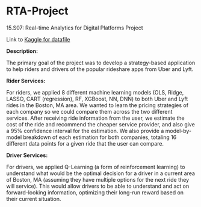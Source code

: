 # RTA-Project
15.S07: Real-time Analytics for Digital Platforms Project

Link to [Kaggle for datafile](https://www.kaggle.com/datasets/brllrb/uber-and-lyft-dataset-boston-ma)

**Description:**

The primary goal of the project was to develop a strategy-based application to help riders and drivers of the popular rideshare apps from Uber and Lyft. 

**Rider Services:**

For riders, we applied 8 different machine learning models (OLS, Ridge, LASSO, CART (regression), RF, XGBoost, NN, DNN) to both Uber and Lyft rides in the Boston, MA area. We wanted to learn the pricing strategies of each company so we could compare them across the two different services. After receiving ride information from the user, we estimate the cost of the ride and recommend the cheaper service provider, and also give a 95% confidence interval for the estimation. We also provide a model-by-model breakdown of each estimation for both companies, totaling 16 different data points for a given ride that the user can compare.

**Driver Services:**

For drivers, we applied Q-Learning (a form of reinforcement learning) to understand what would be the optimal decision for a driver in a current area of Boston, MA (assuming they have multiple options for the next ride they will service). This would allow drivers to be able to understand and act on forward-looking information, optimizing their long-run reward based on their current situation.
